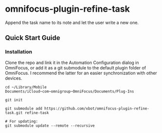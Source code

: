 # omnifocus-plugin-refine-task
Append the task name to its note and let the user write a new one.

## Quick Start Guide

### Installation

Clone the repo and link it in the Automation Configuration dialog in OmniFocus, or add it as a git submodule to the default plugin folder of OmniFocus. I recommend the latter for an easier synchronization with other devices.

```shell
cd ~/Library/Mobile Documents/iCloud~com~omnigroup~OmniFocus/Documents/Plug-Ins

git init

git submodule add https://github.com/xbot/omnifocus-plugin-refine-task.git refine-task

# For updating:
git submodule update --remote --recursive
```
